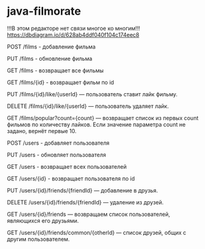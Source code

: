 # java-filmorate

!!!В этом редакторе нет связи многое ко многим!!!
https://dbdiagram.io/d/628ab4ddf040f104c174eec8


POST /films - добавление фильма

PUT /films - обновление фильма

GET /films - возвращает все фильмы

GET /films/{id} - возвращает фильм по id

PUT /films/{id}/like/{userId} — пользователь ставит лайк фильму.

DELETE /films/{id}/like/{userId} — пользователь удаляет лайк.

GET /films/popular?count={count} — возвращает список из первых count фильмов по количеству лайков. Если значение параметра count не задано, вернёт первые 10.

POST /users - добавляет пользователя

PUT /users - обновляет пользователя

GET /users - возвращает всех пользователей

GET /users/{id} - возвращает пользователя по id

PUT /users/{id}/friends/{friendId} — добавление в друзья.

DELETE /users/{id}/friends/{friendId} — удаление из друзей.

GET /users/{id}/friends — возвращаем список пользователей, являющихся его друзьями.

GET /users/{id}/friends/common/{otherId} — список друзей, общих с другим пользователем.
